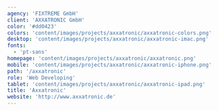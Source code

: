 ```yaml
---
agency: 'FIXTREME GmbH'
client: 'AXXATRONIC GmbH'
color: '#dd0423'
colors: 'content/images/projects/axxatronic/axxatronic-colors.png'
desktop: 'content/images/projects/axxatronic/axxatronic-imac.png'
fonts:
  - 'pt-sans'
homepage: 'content/images/projects/axxatronic/axxatronic.png'
mobile: 'content/images/projects/axxatronic/axxatronic-iphone.png'
path: '/axxatronic'
role: 'Web Developing'
tablet: 'content/images/projects/axxatronic/axxatronic-ipad.png'
title: 'Axxatronic'
website: 'http://www.axxatronic.de'
---
```

